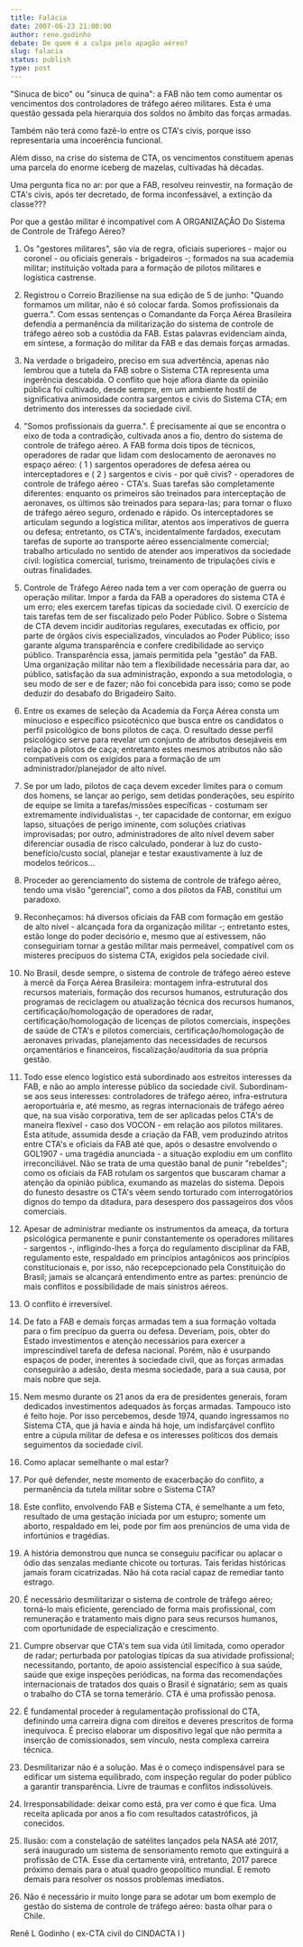 ```yaml
---
title: Falácia
date: 2007-06-23 21:00:00
author: rene.godinho
debate: De quem é a culpa pelo apagão aéreo?
slug: falacia
status: publish 
type: post
---
```


"Sinuca de bico" ou "sinuca de quina": a FAB não tem como aumentar os vencimentos dos controladores de tráfego aéreo militares. Esta é uma questão gessada pela hierarquia dos soldos no âmbito das forças armadas.   

Também não terá como fazê-lo entre os CTA's civis, porque isso representaria uma incoerência funcional.  

Além disso, na crise do sistema de CTA, os vencimentos constituem apenas uma parcela do enorme iceberg de mazelas, cultivadas há décadas.  

Uma pergunta fica no ar: por que a FAB, resolveu reinvestir, na formação de CTA's civis, após ter decretado, de forma inconfessável, a extinção da classe???  

  

Por que a gestão militar é incompatível com A ORGANIZAÇÃO Do Sistema de Controle de Tráfego Aéreo?  

  

  

01. Os "gestores militares", são via de regra, oficiais superiores - major ou coronel - ou oficiais generais - brigadeiros -; formados na sua academia militar; instituição voltada para a formação de pilotos militares e logística castrense.  

  

02. Registrou o Correio Braziliense na sua edição de 5 de junho: "Quando formamos um militar, não é só colocar farda. Somos profissionais da guerra.". Com essas sentenças o Comandante da Força Aérea Brasileira defendia a permanência da militarização do sistema de controle de tráfego aéreo sob a custódia da FAB. Estas palavras evidenciam ainda, em síntese, a formação do militar da FAB e das demais forças armadas.  

  

03. Na verdade o brigadeiro, preciso em sua advertência, apenas não lembrou que a tutela da FAB sobre o Sistema CTA representa uma ingerência descabida. O conflito que hoje aflora diante da opinião pública foi cultivado, desde sempre, em um ambiente hostil de significativa animosidade contra sargentos e civis do Sistema CTA; em detrimento dos interesses da sociedade civil.   

  

04. "Somos profissionais da guerra.". É precisamente aí que se encontra o eixo de toda a contradição, cultivada anos a fio, dentro do sistema de controle de tráfego aéreo. A FAB forma dois tipos de técnicos, operadores de radar que lidam com deslocamento de aeronaves no espaço aéreo: ( 1 ) sargentos operadores de defesa aérea ou interceptadores e ( 2 ) sargentos e civis - por quê civis? - operadores de controle de tráfego aéreo - CTA's. Suas tarefas são completamente diferentes: enquanto os primeiros são treinados para interceptação de aeronaves, os últimos são treinados para separa-las; para tornar o fluxo de tráfego aéreo seguro, ordenado e rápido. Os interceptadores se articulam segundo a logística militar, atentos aos imperativos de guerra ou defesa; entretanto, os CTA's, incidentalmente fardados, executam tarefas de suporte ao transporte aéreo essencialmente comercial; trabalho articulado no sentido de atender aos imperativos da sociedade civil: logística comercial, turismo, treinamento de tripulações civis e outras finalidades.  

05. Controle de Tráfego Aéreo nada tem a ver com operação de guerra ou operação militar. Impor a farda da FAB a operadores do sistema CTA é um erro; eles exercem tarefas típicas da sociedade civil. O exercício de tais tarefas tem de ser fiscalizado pelo Poder Público. Sobre o Sistema de CTA devem incidir auditorias regulares, executadas ex officio, por parte de órgãos civis especializados, vinculados ao Poder Público; isso garante alguma transparência e confere credibilidade ao serviço público. Transparência essa, jamais permitida pela "gestão" da FAB. Uma organização militar não tem a flexibilidade necessária para dar, ao público, satisfação da sua administração, expondo a sua metodologia, o seu modo de ser e de fazer; não foi concebida para isso; como se pode deduzir do desabafo do Brigadeiro Saito.   

  

06. Entre os exames de seleção da Academia da Força Aérea consta um minucioso e específico psicotécnico que busca entre os candidatos o perfil psicológico de bons pilotos de caça. O resultado desse perfil psicológico serve para revelar um conjunto de atributos desejáveis em relação a pilotos de caça; entretanto estes mesmos atributos não são compatíveis com os exigidos para a formação de um administrador/planejador de alto nível.  

  

07. Se por um lado, pilotos de caça devem exceder limites para o comum dos homens, se lançar ao perigo, sem detidas ponderações, seu espírito de equipe se limita a tarefas/missões específicas - costumam ser extremamente individualistas -, ter capacidade de contornar, em exíguo lapso, situações de perigo iminente, com soluções criativas improvisadas; por outro, administradores de alto nível devem saber diferenciar ousadia de risco calculado, ponderar à luz do custo-benefício/custo social, planejar e testar exaustivamente à luz de modelos teóricos...  

  

08. Proceder ao gerenciamento do sistema de controle de tráfego aéreo, tendo uma visão "gerencial", como a dos pilotos da FAB, constitui um paradoxo.  

  

09. Reconheçamos: há diversos oficiais da FAB com formação em gestão de alto nível - alcançada fora da organização militar -; entretanto estes, estão longe do poder decisório e, mesmo que aí estivessem, não conseguiriam tornar a gestão militar mais permeável, compatível com os misteres precípuos do sistema CTA, exigidos pela sociedade civil.  

  

10. No Brasil, desde sempre, o sistema de controle de tráfego aéreo esteve à mercê da Força Aérea Brasileira: montagem infra-estrutural dos recursos materiais, formação dos recursos humanos, estruturação dos programas de reciclagem ou atualização técnica dos recursos humanos, certificação/homologação de operadores de radar, certificação/homologação de licenças de pilotos comerciais, inspeções de saúde de CTA's e pilotos comerciais, certificação/homologação de aeronaves privadas, planejamento das necessidades de recursos orçamentários e financeiros, fiscalização/auditoria da sua própria gestão.   

  

11. Todo esse elenco logístico está subordinado aos estreitos interesses da FAB, e não ao amplo interesse público da sociedade civil. Subordinam-se aos seus interesses: controladores de tráfego aéreo, infra-estrutura aeroportuária e, até mesmo, as regras internacionais de tráfego aéreo que, na sua visão corporativa, tem de ser aplicadas pelos CTA's de maneira flexível - caso dos VOCON - em relação aos pilotos militares. Esta atitude, assumida desde a criação da FAB, vem produzindo atritos entre CTA's e oficiais da FAB até que, após o desastre envolvendo o GOL1907 - uma tragédia anunciada - a situação explodiu em um conflito irreconciliável. Não se trata de uma questão banal de punir "rebeldes"; como os oficiais da FAB rotulam os sargentos que buscaram chamar a atenção da opinião pública, exumando as mazelas do sistema. Depois do funesto desastre os CTA's vêem sendo torturado com interrogatórios dignos do tempo da ditadura, para desespero dos passageiros dos vôos comerciais.  

  

12. Apesar de administrar mediante os instrumentos da ameaça, da tortura psicológica permanente e punir constantemente os operadores militares - sargentos -, infligindo-lhes a força do regulamento disciplinar da FAB, regulamento este, respaldado em princípios antagônicos aos princípios constitucionais e, por isso, não recepcepcionado pela Constituição do Brasil; jamais se alcançará entendimento entre as partes: prenúncio de mais conflitos e possibilidade de mais sinistros aéreos.   

  

13. O conflito é irreversível.  

  

14. De fato a FAB e demais forças armadas tem a sua formação voltada para o fim precípuo da guerra ou defesa. Deveriam, pois, obter do Estado investimentos e atenção necessários para exercer a imprescindível tarefa de defesa nacional. Porém, não é usurpando espaços de poder, inerentes à sociedade civil, que as forças armadas conseguirão a adesão, desta mesma sociedade, para a sua causa, por mais nobre que seja.  

  

15. Nem mesmo durante os 21 anos da era de presidentes generais, foram dedicados investimentos adequados às forças armadas. Tampouco isto é feito hoje. Por isso percebemos, desde 1974, quando ingressamos no Sistema CTA, que já havia e ainda há hoje, um indisfarçável conflito entre a cúpula militar de defesa e os interesses políticos dos demais seguimentos da sociedade civil.   

  

16. Como aplacar semelhante o mal estar?  

  

17. Por quê defender, neste momento de exacerbação do conflito, a permanência da tutela militar sobre o Sistema CTA?   

  

18. Este conflito, envolvendo FAB e Sistema CTA, é semelhante a um feto, resultado de uma gestação iniciada por um estupro; somente um aborto, respaldado em lei, pode por fim aos prenúncios de uma vida de infortúnios e tragédias.  

  

19. A história demonstrou que nunca se conseguiu pacificar ou aplacar o ódio das senzalas mediante chicote ou torturas. Tais feridas históricas jamais foram cicatrizadas. Não há cota racial capaz de remediar tanto estrago.  

  

20. É necessário desmilitarizar o sistema de controle de tráfego aéreo; torná-lo mais eficiente, gerenciado de forma mais profissional, com remuneração e tratamento mais digno para seus recursos humanos, com oportunidade de especialização e crescimento.  

  

21. Cumpre observar que CTA's tem sua vida útil limitada, como operador de radar; perturbada por patologias típicas da sua atividade profissional; necessitando, portanto, de apoio assistencial específico à sua saúde, saúde que exige inspeções periódicas, na forma das recomendações internacionais de tratados dos quais o Brasil é signatário; sem as quais o trabalho do CTA se torna temerário. CTA é uma profissão penosa.  

  

 22. É fundamental proceder à regulamentação profissional do CTA, definindo uma carreira digna com direitos e deveres prescritos de forma inequívoca. É preciso elaborar um dispositivo legal que não permita a inserção de comissionados, sem vínculo, nesta complexa carreira técnica.  

  

23. Desmilitarizar não é a solução. Mas é o começo indispensável para se edificar um sistema equilibrado, com inspeção regular do poder público a garantir transparência. Livre de traumas e conflitos indissolúveis.  

  

24. Irresponsabilidade: deixar como está, pra ver como é que fica. Uma receita aplicada por anos a fio com resultados catastróficos, já conecidos.  

  

25. Ilusão: com a constelação de satélites lançados pela NASA até 2017, será inaugurado um sistema de sensoriamento remoto que extinguirá a profissão de CTA. Esse dia certamente virá, entretanto, 2017 parece próximo demais para o atual quadro geopolítico mundial. E remoto demais para resolver os nossos problemas imediatos.  

  

26. Não é necessário ir muito longe para se adotar um bom exemplo de gestão do sistema de controle de tráfego aéreo: basta olhar para o Chile.  

  

  

Renê L Godinho ( ex-CTA civil do CINDACTA I )  

  

